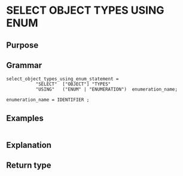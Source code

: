 # SELECT OBJECT TYPES USING ENUM

## Purpose

## Grammar

```
select_object_types_using_enum_statement =
           "SELECT"  ["OBJECT"] "TYPES"
           "USING"   ("ENUM" | "ENUMERATION")  enumeration_name;

enumeration_name = IDENTIFIER ; 

```

## Examples

```
```

## Explanation



## Return type



